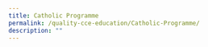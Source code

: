 ```yaml
---
title: Catholic Programme
permalink: /quality-cce-education/Catholic-Programme/
description: ""
---
```

